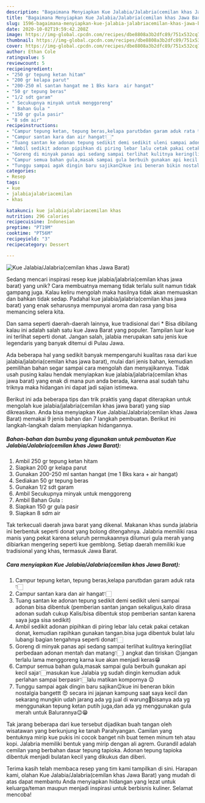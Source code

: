 ```yaml
---
description: "Bagaimana Menyiapkan Kue Jalabia/Jalabria(cemilan khas Jawa Barat) yang Menggugah Selera"
title: "Bagaimana Menyiapkan Kue Jalabia/Jalabria(cemilan khas Jawa Barat) yang Menggugah Selera"
slug: 1596-bagaimana-menyiapkan-kue-jalabia-jalabriacemilan-khas-jawa-barat-yang-menggugah-selera
date: 2020-10-02T19:59:42.208Z
image: https://img-global.cpcdn.com/recipes/dbe8808a3b2dfc89/751x532cq70/kue-jalabiajalabriacemilan-khas-jawa-barat-foto-resep-utama.jpg
thumbnail: https://img-global.cpcdn.com/recipes/dbe8808a3b2dfc89/751x532cq70/kue-jalabiajalabriacemilan-khas-jawa-barat-foto-resep-utama.jpg
cover: https://img-global.cpcdn.com/recipes/dbe8808a3b2dfc89/751x532cq70/kue-jalabiajalabriacemilan-khas-jawa-barat-foto-resep-utama.jpg
author: Ethan Cole
ratingvalue: 5
reviewcount: 5
recipeingredient:
- "250 gr tepung ketan hitam"
- "200 gr kelapa parut"
- "200-250 ml santan hangat me 1 Bks kara  air hangat"
- "50 gr tepung beras"
- "1/2 sdt garam"
- " Secukupnya minyak untuk menggoreng"
- " Bahan Gula "
- "150 gr gula pasir"
- "8 sdm air"
recipeinstructions:
- "Campur tepung ketan, tepung beras,kelapa parutbdan garam aduk rata 👇🏻"
- "Campur santan kara dan air hangat👇🏻"
- "Tuang santan ke adonan tepung sedikit demi sedikit uleni sampai adonan bisa dibentuk (pemberian santan jangan sekaligus,kalo dirasa adonan sudah cukup Kalis/bisa dibentuk stop pemberian santan karena saya juga sisa sedikit)"
- "Ambil sedikit adonan pipihkan di piring lebar lalu cetak pakai cetakan donat, kemudian rapihkan gunakan tangan.bisa juga dibentuk bulat lalu lubangi bagian tengahnya seperti donat👇🏻"
- "Goreng di minyak panas api sedang sampai terlihat kulitnya kering(liat perbedaan adonan mentah dan matang👇🏻) angkat dan tiriskan 😉jangan terlalu lama menggoreng karna kue akan menjadi keras😁"
- "Campur semua bahan gula,masak sampai gula berbuih gunakan api kecil saja👇🏻masukan kue Jalabia yg sudah dingin kemudian aduk perlahan sampai berpasir👇🏻lalu matikan kompornya 😉"
- "Tunggu sampai agak dingin baru sajikan😉kue ini beneran bikin nostalgia bangettt 😍 secara ini jajanan kampung saat saya kecil dan sekarang mungkin udah jarang ada yg jual di warung🤭bisanya ada yg menggunakan tepung ketan putih juga,dan ada yg menggunakan gula merah untuk Balurannya😉😁"
categories:
- Resep
tags:
- kue
- jalabiajalabriacemilan
- khas

katakunci: kue jalabiajalabriacemilan khas 
nutrition: 296 calories
recipecuisine: Indonesian
preptime: "PT19M"
cooktime: "PT56M"
recipeyield: "3"
recipecategory: Dessert

---
```



![Kue Jalabia/Jalabria(cemilan khas Jawa Barat)](https://img-global.cpcdn.com/recipes/dbe8808a3b2dfc89/751x532cq70/kue-jalabiajalabriacemilan-khas-jawa-barat-foto-resep-utama.jpg)

Sedang mencari inspirasi resep kue jalabia/jalabria(cemilan khas jawa barat) yang unik? Cara membuatnya memang tidak terlalu sulit namun tidak gampang juga. Kalau keliru mengolah maka hasilnya tidak akan memuaskan dan bahkan tidak sedap. Padahal kue jalabia/jalabria(cemilan khas jawa barat) yang enak seharusnya mempunyai aroma dan rasa yang bisa memancing selera kita.

Dan sama seperti daerah-daerah lainnya, kue tradisional dari * Bisa dibilang kalau ini adalah salah satu kue Jawa Barat yang populer. Tampilan luar kue ini terlihat seperti donat. Jangan salah, jalabia merupakan satu jenis kue legendaris yang banyak ditemui di Pulau Jawa.

Ada beberapa hal yang sedikit banyak mempengaruhi kualitas rasa dari kue jalabia/jalabria(cemilan khas jawa barat), mulai dari jenis bahan, kemudian pemilihan bahan segar sampai cara mengolah dan menyajikannya. Tidak usah pusing kalau hendak menyiapkan kue jalabia/jalabria(cemilan khas jawa barat) yang enak di mana pun anda berada, karena asal sudah tahu triknya maka hidangan ini dapat jadi sajian istimewa.


Berikut ini ada beberapa tips dan trik praktis yang dapat diterapkan untuk mengolah kue jalabia/jalabria(cemilan khas jawa barat) yang siap dikreasikan. Anda bisa menyiapkan Kue Jalabia/Jalabria(cemilan khas Jawa Barat) memakai 9 jenis bahan dan 7 langkah pembuatan. Berikut ini langkah-langkah dalam menyiapkan hidangannya.

<!--inarticleads1-->

##### Bahan-bahan dan bumbu yang digunakan untuk pembuatan Kue Jalabia/Jalabria(cemilan khas Jawa Barat):

1. Ambil 250 gr tepung ketan hitam
1. Siapkan 200 gr kelapa parut
1. Gunakan 200-250 ml santan hangat (me 1 Bks kara + air hangat)
1. Sediakan 50 gr tepung beras
1. Gunakan 1/2 sdt garam
1. Ambil  Secukupnya minyak untuk menggoreng
1. Ambil  Bahan Gula :
1. Siapkan 150 gr gula pasir
1. Siapkan 8 sdm air


Tak terkecuali daerah jawa barat yang dikenal. Makanan khas sunda jalabria ini berbentuk seperti donat yang bolong ditengahnya. Jalabria memiliki rasa manis yang pekat karena seluruh permukaannya dilumuri gula merah yang dibiarkan mengering seperti kue gemblong. Setiap daerah memiliki kue tradisional yang khas, termasuk Jawa Barat. 

<!--inarticleads2-->

##### Cara menyiapkan Kue Jalabia/Jalabria(cemilan khas Jawa Barat):

1. Campur tepung ketan, tepung beras,kelapa parutbdan garam aduk rata 👇🏻
1. Campur santan kara dan air hangat👇🏻
1. Tuang santan ke adonan tepung sedikit demi sedikit uleni sampai adonan bisa dibentuk (pemberian santan jangan sekaligus,kalo dirasa adonan sudah cukup Kalis/bisa dibentuk stop pemberian santan karena saya juga sisa sedikit)
1. Ambil sedikit adonan pipihkan di piring lebar lalu cetak pakai cetakan donat, kemudian rapihkan gunakan tangan.bisa juga dibentuk bulat lalu lubangi bagian tengahnya seperti donat👇🏻
1. Goreng di minyak panas api sedang sampai terlihat kulitnya kering(liat perbedaan adonan mentah dan matang👇🏻) angkat dan tiriskan 😉jangan terlalu lama menggoreng karna kue akan menjadi keras😁
1. Campur semua bahan gula,masak sampai gula berbuih gunakan api kecil saja👇🏻masukan kue Jalabia yg sudah dingin kemudian aduk perlahan sampai berpasir👇🏻lalu matikan kompornya 😉
1. Tunggu sampai agak dingin baru sajikan😉kue ini beneran bikin nostalgia bangettt 😍 secara ini jajanan kampung saat saya kecil dan sekarang mungkin udah jarang ada yg jual di warung🤭bisanya ada yg menggunakan tepung ketan putih juga,dan ada yg menggunakan gula merah untuk Balurannya😉😁


Tak jarang beberapa dari kue tersebut dijadikan buah tangan oleh wisatawan yang berkunjung ke tanah Parahyangan. Camilan yang bentuknya mirip kue pukis ini cocok banget nih buat temen minum teh atau kopi. Jalabria memiliki bentuk yang mirip dengan ali agrem. Gurandil adalah cemilan yang berbahan dasar tepung tapioka. Adonan tepung tapioka dibentuk menjadi bulatan kecil yang dikukus dan diberi. 

Terima kasih telah membaca resep yang tim kami tampilkan di sini. Harapan kami, olahan Kue Jalabia/Jalabria(cemilan khas Jawa Barat) yang mudah di atas dapat membantu Anda menyiapkan hidangan yang lezat untuk keluarga/teman maupun menjadi inspirasi untuk berbisnis kuliner. Selamat mencoba!
